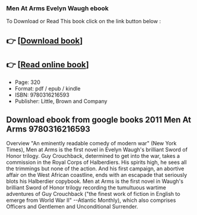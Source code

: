 ### Men At Arms Evelyn Waugh ebook

To Download or Read This book click on the link button below :

## 👉  [**[Download book](http://get-pdfs.com/download.php?group=book&from=github.com&id=717977&lnk=1063 "Download book")**]

## 👉  [**[Read online book](http://get-pdfs.com/download.php?group=book&from=github.com&id=717977&lnk=1063 "Read online book")**]


* Page: 320
* Format: pdf / epub / kindle
* ISBN: 9780316216593
* Publisher: Little, Brown and Company



## Download ebook from google books 2011 Men At Arms 9780316216593


Overview
&quot;An eminently readable comedy of modern war&quot; (New York Times), Men at Arms is the first novel in Evelyn Waugh&#039;s brilliant Sword of Honor trilogy.
 Guy Crouchback, determined to get into the war, takes a commission in the Royal Corps of Halberdiers. His spirits high, he sees all the trimmings but none of the action. And his first campaign, an abortive affair on the West African coastline, ends with an escapade that seriously blots his Halberdier copybook.
 Men at Arms is the first novel in Waugh&#039;s brilliant Sword of Honor trilogy recording the tumultuous wartime adventures of Guy Crouchback (&quot;the finest work of fiction in English to emerge from World War II&quot; --Atlantic Monthly), which also comprises Officers and Gentlemen and Unconditional Surrender.



